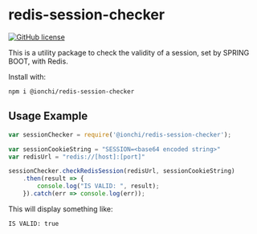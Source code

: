# redis-session-checker
[![GitHub license](https://img.shields.io/github/license/ionchi/redis-session-checker.svg?style=flat-square)](https://github.com/ionchi/redis-session-checker/blob/master/LICENSE)

This is a utility package to check the validity of a session, set by SPRING BOOT, with Redis.

Install with:

    npm i @ionchi/redis-session-checker


## Usage Example

```js
var sessionChecker = require('@ionchi/redis-session-checker');

var sessionCookieString = "SESSION=<base64 encoded string>"
var redisUrl = "redis://[host]:[port]"

sessionChecker.checkRedisSession(redisUrl, sessionCookieString)
    .then(result => {
        console.log("IS VALID: ", result);
    }).catch(err => console.log(err));
```

This will display something like:

    IS VALID: true
